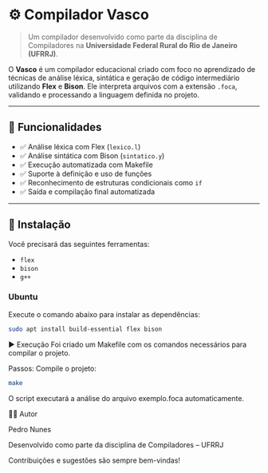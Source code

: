 # ⚙️ Compilador Vasco

> Um compilador desenvolvido como parte da disciplina de Compiladores na **Universidade Federal Rural do Rio de Janeiro (UFRRJ)**.

O **Vasco** é um compilador educacional criado com foco no aprendizado de técnicas de análise léxica, sintática e geração de código intermediário utilizando **Flex** e **Bison**. Ele interpreta arquivos com a extensão `.foca`, validando e processando a linguagem definida no projeto.

---

## 🚀 Funcionalidades

- ✅ Análise léxica com Flex (`lexico.l`)
- ✅ Análise sintática com Bison (`sintatico.y`)
- ✅ Execução automatizada com Makefile
- ✅ Suporte à definição e uso de funções
- ✅ Reconhecimento de estruturas condicionais como `if`
- ✅ Saída e compilação final automatizada

---

## 🔧 Instalação

Você precisará das seguintes ferramentas:

- `flex`
- `bison`
- `g++`

### Ubuntu

Execute o comando abaixo para instalar as dependências:

```bash
sudo apt install build-essential flex bison
```

▶️ Execução
Foi criado um Makefile com os comandos necessários para compilar o projeto.

Passos:
Compile o projeto:

```bash
make
```
O script executará a análise do arquivo exemplo.foca automaticamente.

👨‍💻 Autor

Pedro Nunes

Desenvolvido como parte da disciplina de Compiladores – UFRRJ

Contribuições e sugestões são sempre bem-vindas!


